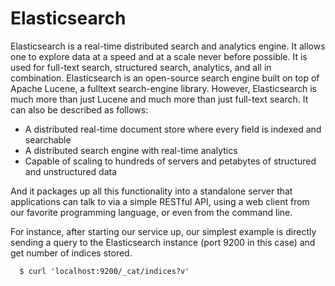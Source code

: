 # Elasticsearch

Elasticsearch is a real-time distributed search and analytics engine. It allows one to explore data at a speed and at a scale never before possible. It is used for full-text search, structured search, analytics, and all in combination. Elasticsearch is an open-source search engine built on top of Apache Lucene, a fulltext search-engine library. However, Elasticsearch is much more than just Lucene and much more than just full-text search. It can also be described as follows:

* A distributed real-time document store where every field is indexed and searchable
* A distributed search engine with real-time analytics
* Capable of scaling to hundreds of servers and petabytes of structured and unstructured data

And it packages up all this functionality into a standalone server that applications can talk to via a simple RESTful API, using a web client from our favorite programming language, or even from the command line.

For instance, after starting our service up, our simplest example is directly sending a query to the Elasticsearch instance (port 9200 in this case) and get number of indices stored.

      $ curl 'localhost:9200/_cat/indices?v'

